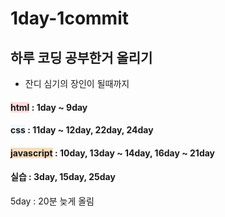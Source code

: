 # 1day-1commit
## 하루 코딩 공부한거 올리기  
- 잔디 심기의 장인이 될때까지  
#### <span style='background-color: #ffdce0'>html</span> : 1day ~ 9day  
#### <span style='background-color: #f1f8ff'>css</span> : 11day ~ 12day, 22day, 24day  
#### <span style='background-color: #F7DDBE'>javascript</span> : 10day, 13day ~ 14day, 16day ~ 21day  
#### 실습 : 3day, 15day, 25day  
  
5day : 20분 늦게 올림
